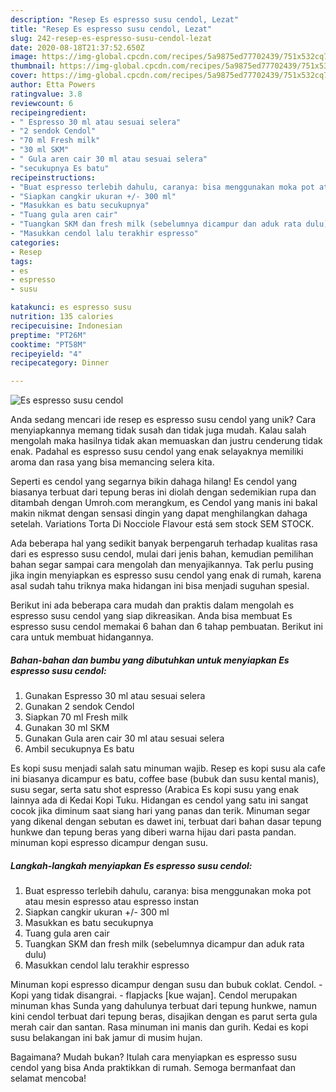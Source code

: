 ```yaml
---
description: "Resep Es espresso susu cendol, Lezat"
title: "Resep Es espresso susu cendol, Lezat"
slug: 242-resep-es-espresso-susu-cendol-lezat
date: 2020-08-18T21:37:52.650Z
image: https://img-global.cpcdn.com/recipes/5a9875ed77702439/751x532cq70/es-espresso-susu-cendol-foto-resep-utama.jpg
thumbnail: https://img-global.cpcdn.com/recipes/5a9875ed77702439/751x532cq70/es-espresso-susu-cendol-foto-resep-utama.jpg
cover: https://img-global.cpcdn.com/recipes/5a9875ed77702439/751x532cq70/es-espresso-susu-cendol-foto-resep-utama.jpg
author: Etta Powers
ratingvalue: 3.8
reviewcount: 6
recipeingredient:
- " Espresso 30 ml atau sesuai selera"
- "2 sendok Cendol"
- "70 ml Fresh milk"
- "30 ml SKM"
- " Gula aren cair 30 ml atau sesuai selera"
- "secukupnya Es batu"
recipeinstructions:
- "Buat espresso terlebih dahulu, caranya: bisa menggunakan moka pot atau mesin espresso atau espresso instan"
- "Siapkan cangkir ukuran +/- 300 ml"
- "Masukkan es batu secukupnya"
- "Tuang gula aren cair"
- "Tuangkan SKM dan fresh milk (sebelumnya dicampur dan aduk rata dulu)"
- "Masukkan cendol lalu terakhir espresso"
categories:
- Resep
tags:
- es
- espresso
- susu

katakunci: es espresso susu 
nutrition: 135 calories
recipecuisine: Indonesian
preptime: "PT26M"
cooktime: "PT58M"
recipeyield: "4"
recipecategory: Dinner

---
```



![Es espresso susu cendol](https://img-global.cpcdn.com/recipes/5a9875ed77702439/751x532cq70/es-espresso-susu-cendol-foto-resep-utama.jpg)

Anda sedang mencari ide resep es espresso susu cendol yang unik? Cara menyiapkannya memang tidak susah dan tidak juga mudah. Kalau salah mengolah maka hasilnya tidak akan memuaskan dan justru cenderung tidak enak. Padahal es espresso susu cendol yang enak selayaknya memiliki aroma dan rasa yang bisa memancing selera kita.

Seperti es cendol yang segarnya bikin dahaga hilang! Es cendol yang biasanya terbuat dari tepung beras ini diolah dengan sedemikian rupa dan ditambah dengan Umroh.com merangkum, es Cendol yang manis ini bakal makin nikmat dengan sensasi dingin yang dapat menghilangkan dahaga setelah. Variations Torta Di Nocciole Flavour está sem stock SEM STOCK.

Ada beberapa hal yang sedikit banyak berpengaruh terhadap kualitas rasa dari es espresso susu cendol, mulai dari jenis bahan, kemudian pemilihan bahan segar sampai cara mengolah dan menyajikannya. Tak perlu pusing jika ingin menyiapkan es espresso susu cendol yang enak di rumah, karena asal sudah tahu triknya maka hidangan ini bisa menjadi suguhan spesial.


Berikut ini ada beberapa cara mudah dan praktis dalam mengolah es espresso susu cendol yang siap dikreasikan. Anda bisa membuat Es espresso susu cendol memakai 6 bahan dan 6 tahap pembuatan. Berikut ini cara untuk membuat hidangannya.

<!--inarticleads1-->

##### Bahan-bahan dan bumbu yang dibutuhkan untuk menyiapkan Es espresso susu cendol:

1. Gunakan  Espresso 30 ml atau sesuai selera
1. Gunakan 2 sendok Cendol
1. Siapkan 70 ml Fresh milk
1. Gunakan 30 ml SKM
1. Gunakan  Gula aren cair 30 ml atau sesuai selera
1. Ambil secukupnya Es batu


Es kopi susu menjadi salah satu minuman wajib. Resep es kopi susu ala cafe ini biasanya dicampur es batu, coffee base (bubuk dan susu kental manis), susu segar, serta satu shot espresso (Arabica Es kopi susu yang enak lainnya ada di Kedai Kopi Tuku. Hidangan es cendol yang satu ini sangat cocok jika diminum saat siang hari yang panas dan terik. Minuman segar yang dikenal dengan sebutan es dawet ini, terbuat dari bahan dasar tepung hunkwe dan tepung beras yang diberi warna hijau dari pasta pandan. minuman kopi espresso dicampur dengan susu. 

<!--inarticleads2-->

##### Langkah-langkah menyiapkan Es espresso susu cendol:

1. Buat espresso terlebih dahulu, caranya: bisa menggunakan moka pot atau mesin espresso atau espresso instan
1. Siapkan cangkir ukuran +/- 300 ml
1. Masukkan es batu secukupnya
1. Tuang gula aren cair
1. Tuangkan SKM dan fresh milk (sebelumnya dicampur dan aduk rata dulu)
1. Masukkan cendol lalu terakhir espresso


Minuman kopi espresso dicampur dengan susu dan bubuk coklat. Cendol. - Kopi yang tidak disangrai. - flapjacks [kue wajan]. Cendol merupakan minuman khas Sunda yang dahulunya terbuat dari tepung hunkwe, namun kini cendol terbuat dari tepung beras, disajikan dengan es parut serta gula merah cair dan santan. Rasa minuman ini manis dan gurih. Kedai es kopi susu belakangan ini bak jamur di musim hujan. 

Bagaimana? Mudah bukan? Itulah cara menyiapkan es espresso susu cendol yang bisa Anda praktikkan di rumah. Semoga bermanfaat dan selamat mencoba!
